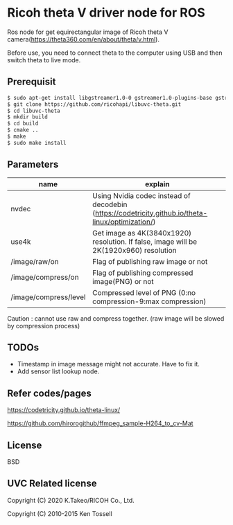 # Ricoh theta V driver node for ROS


 Ros node for get equirectangular image of Ricoh theta V camera(https://theta360.com/en/about/theta/v.html).
 
 Before use, you need to connect theta to the computer using USB and then switch theta to live mode.

Prerequisit
----
```sh
$ sudo apt-get install libgstreamer1.0-0 gstreamer1.0-plugins-base gstreamer1.0-plugins-good gstreamer1.0-plugins-bad gstreamer1.0-plugins-ugly gstreamer1.0-libav gstreamer1.0-doc gstreamer1.0-tools gstreamer1.0-x gstreamer1.0-alsa gstreamer1.0-gl gstreamer1.0-gtk3 gstreamer1.0-qt5 gstreamer1.0-pulseaudio libgstreamer-plugins-base1.0-dev libjpeg-dev libavformat-dev libswscale-dev libavcodec-dev
$ git clone https://github.com/ricohapi/libuvc-theta.git
$ cd libuvc-theta
$ mkdir build
$ cd build
$ cmake ..
$ make
$ sudo make install
```

Parameters
----
| name | explain |
| ------ | ------ |
| nvdec | Using Nvidia codec instead of  decodebin (https://codetricity.github.io/theta-linux/optimization/)|
| use4k | Get image as 4K(3840x1920) resolution. If false, image will be 2K(1920x960) resolution|
| /image/raw/on | Flag of publishing raw image or not |
| /image/compress/on | Flag of publishing compressed image(PNG) or not |
| /image/compress/level | Compressed level of PNG (0:no compression-9:max compression) |

Caution : cannot use raw and compress together. (raw image will be slowed by compression process)

TODOs
----

 - Timestamp in image message might not accurate. Have to fix it.
 - Add sensor list lookup node.

Refer codes/pages
----

https://codetricity.github.io/theta-linux/

https://github.com/hirorogithub/ffmpeg_sample-H264_to_cv-Mat


License
----

BSD

UVC Related license
----

Copyright (C) 2020 K.Takeo/RICOH Co., Ltd.

Copyright (C) 2010-2015 Ken Tossell
